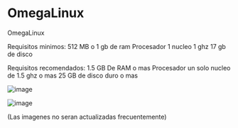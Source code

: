 # OmegaLinux
OmegaLinux

Requisitos minimos:
512 MB o 1 gb de ram
Procesador 1 nucleo 1 ghz
17 gb de disco

Requisitos recomendados:
1.5 GB De RAM o mas
Procesador un solo nucleo de 1.5 ghz o mas
25 GB de disco duro o mas



![image](https://github.com/Ohjhas-Samsung-Galaxy-guy/omega-linux/assets/145921712/cb80e05d-45d3-4e1c-b412-076927d17574)


![image](https://github.com/Ohjhas-Samsung-Galaxy-guy/omega-linux/assets/145921712/0cbe0b51-d863-4db4-a904-dc3706f1b463)


(Las imagenes no seran actualizadas frecuentemente)
